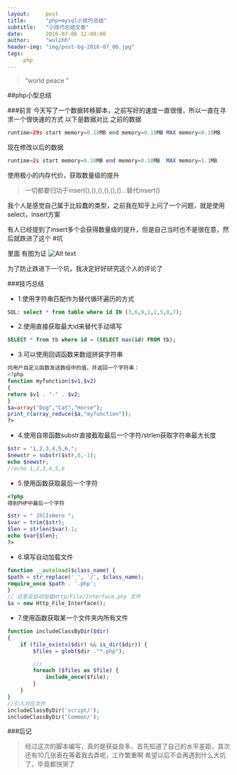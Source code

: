 ```yaml
---
layout:     post
title:      "php+mysql小技巧总结"
subtitle:   "小技巧总结文章"
date:       2016-07-06 12:00:00
author:     "wulihh"
header-img: "img/post-bg-2016-07_06.jpg"
tags:
    -php
---
```

> “world peace ”


##php小型总结

###前言
今天写了一个数据转移脚本，之前写好的速度一直很慢，所以一直在寻求一个很快速的方式
以下是数据对比
之前的数据
```php
runtime=29s start memory=0.18MB end memory=0.18MB MAX memory=0.19MB
```
现在修改以后的数据
```php
runtime=2s start memory=0.18MB end memory=0.18MB  MAX memory=1.1MB
```

使用极小的内存代价，获取数量级的提升

>一切都要归功于insert(),(),(),(),(),()...替代insert()

我个人是感觉自己属于比较蠢的类型，之前我在知乎上问了一个问题，就是使用select，insert方案

有人已经提到了insert多个会获得数量级的提升，但是自己当时也不是很在意，然后就跌进了这个
#坑

里面
有图为证
![Alt text](./QQ截图20160706184921.png)

为了防止跌进下一个坑，我决定好好研究这个人的评论了

###技巧总结
 + 1.使用字符串匹配作为替代循环遍历的方式
```sql
SQL: select * from table where id IN (3,6,9,1,2,5,8,7); 
```
 + 2.使用直接获取最大id来替代手动填写
```sql
SELECT * from tb where id = (SELECT max(id) FROM tb);
```
 + 3.可以使用回调函数来数组拼装字符串
```php
向用户自定义函数发送数组中的值，并返回一个字符串：
<?php
function myfunction($v1,$v2)
{
return $v1 . "-" . $v2;
}
$a=array("Dog","Cat","Horse");
print_r(array_reduce($a,"myfunction"));
?>
```
+ 4.使用自带函数substr直接截取最后一个字符/strlen获取字符串最大长度
```php
$str = "1,2,3,4,5,6,"; 
$newstr = substr($str,0,-1); 
echo $newstr; 
//echo 1,2,3,4,5,6
```
+  5.使用函数获取最后一个字符
```php
<?php
得到PHP中最后一个字符

$str = " JhlIsHero ";
$var = trim($str);
$len = strlen($var)-1;
echo $var{$len};
?>
```
+  6.填写自动加载文件
```php
function __autoload($class_name) { 
$path = str_replace('_', '/', $class_name); 
require_once $path . '.php'; 
} 
// 这里会自动加载Http/File/Interface.php 文件 
$a = new Http_File_Interface(); 
```
+  7.使用函数获取某一个文件夹内所有文件
```php
function includeClassByDir($dir)
{
	if (file_exists($dir) && is_dir($dir)) {
		$files = glob($dir ."*.php");

		///
		foreach ($files as $file) {
			include_once($file);
		}
	}
}
//引入对应文件
includeClassByDir('script/');
includeClassByDir('Common/');
```
###后记
>经过这次的脚本编写，真的是获益良多，首先知道了自己的水平差距，其次还有10几张表在等着我去弄呢，工作繁重啊
>希望以后不会再遇到什么大坑了，毕竟都快哭了